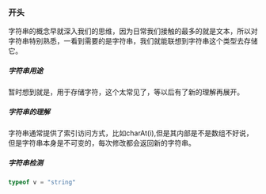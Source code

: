 ### 开头
字符串的概念早就深入我们的思维，因为日常我们接触的最多的就是文本，所以对字符串特别熟悉，一看到需要的是字符串，我们就能联想到字符串这个类型去存储它。

##### 字符串用途
暂时想到就是，用于存储字符，这个太常见了，等以后有了新的理解再展开。
##### 字符串的理解
字符串通常提供了索引访问方式，比如charAt(i),但是其内部是不是数组不好说，但是字符串本身是不可变的，每次修改都会返回新的字符串。

##### 字符串检测
```js
typeof v = "string"
```

